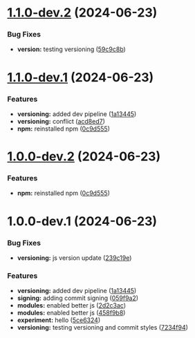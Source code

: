 # [1.1.0-dev.2](https://github.com/dandonahoe/dandonahoe.github.io/compare/v1.1.0-dev.1...v1.1.0-dev.2) (2024-06-23)


### Bug Fixes

* **version:** testing versioning ([59c9c8b](https://github.com/dandonahoe/dandonahoe.github.io/commit/59c9c8bf94acd3e4f3121df6066895f5dc7c8428))

# [1.1.0-dev.1](https://github.com/dandonahoe/dandonahoe.github.io/compare/v1.0.0...v1.1.0-dev.1) (2024-06-23)


### Features

* **versioning:** added dev pipeline ([1a13445](https://github.com/dandonahoe/dandonahoe.github.io/commit/1a13445c629bf6081767759435b30e285bc974f0))
* **versioning:** conflict ([acd8ed7](https://github.com/dandonahoe/dandonahoe.github.io/commit/acd8ed7d3ed265fa461e30a35e8f6eed6d3ad636))
* **npm:** reinstalled npm ([0c9d555](https://github.com/dandonahoe/dandonahoe.github.io/commit/0c9d55556aa27fd13946f43b48ddc76142fd6411))

# [1.0.0-dev.2](https://github.com/dandonahoe/dandonahoe.github.io/compare/v1.0.0-dev.1...v1.0.0-dev.2) (2024-06-23)

### Features

* **npm:** reinstalled npm ([0c9d555](https://github.com/dandonahoe/dandonahoe.github.io/commit/0c9d55556aa27fd13946f43b48ddc76142fd6411))

# 1.0.0-dev.1 (2024-06-23)

### Bug Fixes

* **versioning:** js version update ([239c19e](https://github.com/dandonahoe/dandonahoe.github.io/commit/239c19e6a7e6bb6ef4b56200fda6e297ea50ae20))

### Features

* **versioning:** added dev pipeline ([1a13445](https://github.com/dandonahoe/dandonahoe.github.io/commit/1a13445c629bf6081767759435b30e285bc974f0))
* **signing:** adding commit signing ([059f9a2](https://github.com/dandonahoe/dandonahoe.github.io/commit/059f9a2b6e48a93c186105fb0830c153134a6547))
* **modules:** enabled better js ([2d2c3ac](https://github.com/dandonahoe/dandonahoe.github.io/commit/2d2c3ac838b0881ea019e6c4487fc1d3d89a2190))
* **modules:** enabled better js ([458f9b8](https://github.com/dandonahoe/dandonahoe.github.io/commit/458f9b8b2e88188c36e018a990ddbf682578d34d))
* **experiment:** hello ([5ce6324](https://github.com/dandonahoe/dandonahoe.github.io/commit/5ce6324d2107c21cefeadea5214f65bb6c4aaaf8))
* **versioning:** testing versioning and commit styles ([7234f94](https://github.com/dandonahoe/dandonahoe.github.io/commit/7234f94ce289269cccdf7c5795e8402e90d783e3))
